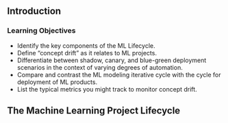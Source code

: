 ## Introduction
### Learning Objectives
- Identify the key components of the ML Lifecycle.
- Define “concept drift” as it relates to ML projects.
- Differentiate between shadow, canary, and blue-green deployment scenarios in the context of varying degrees of automation.
- Compare and contrast the ML modeling iterative cycle with the cycle for deployment of ML products.
- List the typical metrics you might track to monitor concept drift.


## The Machine Learning Project Lifecycle
